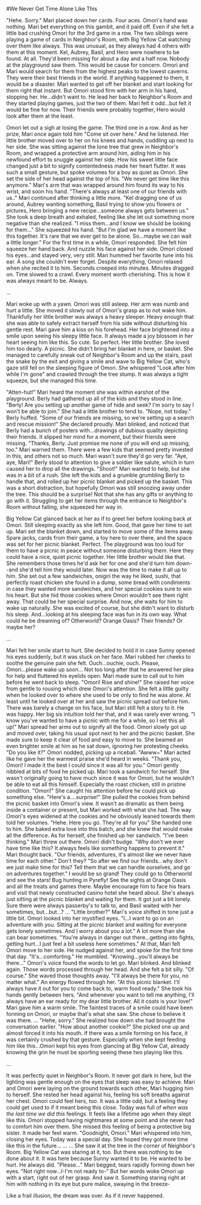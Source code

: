#We Never Get Time Alone Like This

"Hehe. Sorry." Mari placed down her cards. Four aces. Omori's hand was nothing. Mari bet everything on this gambit, and it paid off. Even if she felt a little bad crushing Omori for the 3rd game in a row.
The two siblings were playing a game of cards in Neighbor's Room, with Big Yellow Cat watching over them like always. This was unusual, as they always had 4 others with them at this moment. Kel, Aubrey, Basil, and Hero were nowhere to be found.
At all. They'd been missing for about a day and a half now. Nobody at the playground saw them. This would be cause for concern. Omori and Mari would search for them from the highest peaks to the lowest caverns. They were their best friends in the world. If anything happened to them, it would be a disaster. Mari wanted to get off her blanket and start looking for them right that instant.
But Omori stood firm with her arm in his hand, stopping her. He...didn't want to. He lead her back to Neighbor's Room and they started playing games, just the two of them. Mari felt it odd...but felt it would be fine for now. Their friends were probably together, Hero would look after them at the least.

Omori let out a sigh at losing the game. The third one in a row. And as her prize, Mari once again told him "Come sit over here." And he listened.
Her little brother moved over to her on his knees and hands, cuddling up next to her side. She was sitting against the lone tree that grew in Neighbor's Room, and wrapped a protective arm around him, aiding him in his newfound effort to snuggle against her side.
How his sweet little face changed just a bit to signify contentedness made her heart flutter. It was such a small gesture, but spoke volumes for a boy as quiet as Omori. She set the side of her head against the top of his.
"We never get time like this anymore." Mari's arm that was wrapped around him found its way to his wrist, and soon his hand. "There's always at least one of our friends with us.." Mari continued after thinking a little more. "Kel dragging one of us around, Aubrey wanting something, Basil trying to show you flowers or pictures, Hero bringing a new recipe...someone always gets between us." She took a deep breath and exhaled, feeling like she let out something more negative than she realized. "I miss them...and I know we should be looking for them..." She squeezed his hand. "But I'm glad we have a moment like this together. It's rare that we ever get to be alone. So...maybe we can wait a little longer." For the first time in a while, Omori responded. She felt him squeeze her hand back. And nuzzle his face against her side. Omori closed his eyes...and stayed very, very still. Mari hummed her favorite tune into his ear. A song she couldn't ever forget. Despite everything, Omori relaxed when she recited it to him.
Seconds creeped into minutes. Minutes dragged on. Time slowed to a crawl. Every moment worth cherishing. This is how it was always meant to be.
Always.

...

Mari woke up with a yawn. Omori was still asleep. Her arm was numb and hurt a little. She moved it slowly out of Omori's grasp as to not wake him. Thankfully her little brother was always a heavy sleeper. Heavy enough that she was able to safely extract herself from his side without disturbing his gentle rest. Mari gave him a kiss on his forehead. Her face brightened into a smile upon seeing his sleepy little face. It always made a joy blossom in her heart seeing him like this. So cute. So perfect. Her little brother. She loved him too dearly.
A picnic. She didn't bring her blanket in here, or basket. She managed to carefully sneak out of Neighbor's Room and up the stairs, past the snake by the exit and giving a smile and wave to Big Yellow Cat, who's gaze still fell on the sleeping figure of Omori. She whispered "Look after him while I'm gone" and crawled through the tree stump. It was always a tight squeeze, but she managed this time.

"Atten-hut!" Mari heard the moment she was within earshot of the playground. Berly had gathered up all of the kids and they stood in line.
"Berly! Are you setting up another game of hide and seek? I'm sorry to say I won't be able to join." She had a little brother to tend to.
"Nope, not today." Berly huffed. "Some of our friends are missing, so we're setting up a search and rescue mission!" She declared proudly.
Mari blinked, and noticed that Berly had a bunch of posters with...drawings of dubious quality depicting their friends.
It slipped her mind for a moment, but their friends were missing. "Thanks, Berly. Just promise me none of you will end up missing, too." Mari warned them. There were a few kids that seemed pretty invested in this, and others not so much. Mari wasn't sure they'd go very far.
"Aye, aye, Mari!" Berly stood to attention to give a soldier like salute, which in turn caused her to drop all the drawings. "Shoot!"
Mari wanted to help, but she was in a bit of a rush. She left the kids and a grumble grumbling Berly to handle that, and rolled up her picnic blanket and picked up the basket. This was a short distraction, but hopefully Omori was still snoozing away under the tree. This should be a surprise! Not that she has any gifts or anything to go with it. Struggling to get her items through the entrance to Neighbor's Room without falling, she squeezed her way in.

Big Yellow Cat glanced back at her as if to greet her before looking back at Omori. Still sleeping exactly as she left him. Good, that gave her time to set up. Mari set the blanket down, and started to move some of the items away. Spare jacks, cards from their game, a toy here to over there, and the space was set for her picnic blanket. Perfect. The playground was too loud for them to have a picnic in peace without someone disturbing them. Here they could have a nice, quiet picnic together. Her little brother would like that. She remembers those times he'd ask her for one and she'd turn him down-
-and she'd tell him they would later. Now was the time to make it all up to him. She set out a few sandwiches, onigiri the way he liked, sushi, that perfectly roast chicken she found in a dump, some bread with condiments in case they wanted more sandwiches, and her special cookies sure to win his heart. But she hid those cookies where Omori wouldn't see them right away. That could be her special surprise.
And now, she waits for him to wake up naturally. She was excited of course, but she didn't want to disturb his sleep.
And...looking at his sleeping face was fun in its own way. What could he be dreaming of? Otherworld? Orange Oasis? Their friends? Or maybe her?

...

Mari felt her smile start to hurt. She decided to hold it in case Sunny opened his eyes suddenly, but it was stuck on her face. Mari rubbed her cheeks to soothe the genuine pain she felt. Ouch...ouchie, ouch. Please, Omori...please wake up soon...
Not too long after that he answered her plea for help and fluttered his eyelids open. Mari made sure to call out to him before he went back to sleep.
"Omori! Rise and shine!" She raised her voice from gentle to rousing which drew Omori's attention. She felt a little guilty when he looked over to where she used to be only to find he was alone. At least until he looked over at her and saw the picnic spread out before him.
There was barely a change on his face, but Mari still felt a story to it. He was happy. Her big sis intuition told her that, and it was rarely ever wrong.
"I know you've wanted to have a picnic with me for a while, so I set this all up!" Mari spread her arms out to signify all the food.
Omori slowly got up and moved over, taking his usual spot next to her and the picnic basket. She made sure to keep it clear of food and easy to move to. She beamed an even brighter smile at him as he sat down, ignoring her protesting cheeks. "Do you like it?" Omori nodded, picking up a riceball.
"Awww~" Mari acted like he gave her the warmest praise she'd heard in weeks. "Thank you, Omori! I made it the best I could since it was all for you."
Omori gently nibbled at bits of food he picked up. Mari took a sandwich for herself. She wasn't originally going to have much since it was for Omori, but he wouldn't be able to eat all this himself. Especially the roast chicken, still in pristine condition.
"Omori!" She caught his attention before he could pick up something else. "Here's a....surprise!" She pulled the cookies from behind the picnic basket into Omori's view. It wasn't as dramatic as them being inside a container or present, but Mari worked with what she had. The way Omori's eyes widened at the cookies and he obviously leaned towards them told her volumes. "Hehe. Here you go. They're all for you" She handed one to him. She baked extra love into this batch, and she knew that would make all the difference. As for herself, she finished up her sandwich. 
"I've been thinking." Mari threw out there. Omori didn't budge. "Why don't we ever have time like this? It always feels like something happens to prevent it." Mari thought back. "Our friends, adventures, it's almost like we never have time for each other." Don't they? "So after we find our friends...why don't we just make time for this? Tell them that we can handle ourselves, and go on adventures together."
I would be so grand! They could go to Otherworld and see the stars! Bug hunting in Pyrefly! See the sights at Orange Oasis and all the treats and games there. Maybe encourage him to face his fears and visit that newly constructed casino hotel she heard about. She's always just sitting at the picnic blanket and waiting for them. It got just a bit lonely. Sure there were always passerby's to talk to, and Basil waited with her sometimes, but...but...?
...
"Little brother?" Mari's voice shifted in tone just a little bit. Omori looked into her mystified eyes.
"I...I want to go on an adventure with you. Sitting at the picnic blanket and waiting for everyone gets lonely sometimes. And I worry about you a lot." A lot more than she can bear sometimes. "You're always in danger out there...getting into fights, getting hurt...I just feel a bit useless here sometimes."
At that, Mari felt Omori move to her side. He nudged against her, and spoke for the first time that day.
"It's...comforting." He mumbled. "Knowing...you'll always be there..." Omori's voice found the words to let go.
Mari blinked. And blinked again. Those words processed through her head. And she felt a bit silly.
"Of course." She waved those thoughts away. "I'll always be there for you, no matter what." An energy flowed through her. "At this picnic blanket. I'll always have it out for you to come back to, warm food ready." She took his hands gently between hers. "And whenever you want to tell me anything, I'll always have an ear ready for my dear little brother. All it costs is your love!" Mari gave him a warm smile.
The faintest traces of a smile could have been forming on Omori, or maybe that's what she saw. She chose to believe it was there.
...
"Hehe, sorry." She realized how down she had brought the conversation earlier. "How about another cookie?" She picked one up and almost forced it into his mouth. If there was a smile forming on his face, it was certainly crushed by that gesture. Especially when she kept feeding him like this...Omori kept his eyes from glancing at Big Yellow Cat, already knowing the grin he must be sporting seeing these two playing like this.

...

It was perfectly quiet in Neighbor's Room. It never got dark in here, but the lighting was gentle enough on the eyes that sleep was easy to achieve. Mari and Omori were laying on the ground towards each other, Mari hugging him to herself. She rested her head against his, feeling his soft breaths against her chest. Omori could feel hers, too. It was a little odd, but a feeling they could get used to if it meant being this close.
Today was full of *when was the last time we did this* feelings. It feels like a lifetime ago when they slept like this. Omori stopped having nightmares at some point and she never had to comfort him over them. She missed this feeling of being a protective big sister. It made her feel warm.
"Goodnight, Omori." Mari whispered into him, closing her eyes. Today was a special day. She hoped they got more time like this in the future...
...
...
She saw it at the tree in the corner of Neighbor's Room. Big Yellow Cat was staring at it, too. But there was nothing to be done about it. It was here because Sunny wanted it to be. He wanted to be hurt. He always did.
"Please..." Mari begged, tears rapidly forming down her eyes. "Not right now...I-I'm not ready to-"
But her words woke Omori up with a start, right out of her grasp. And saw it.
Something staring right at him with nothing in its eye but pure malice, swaying in the breeze-

Like a frail illusion, the dream was over. As if it never happened.
